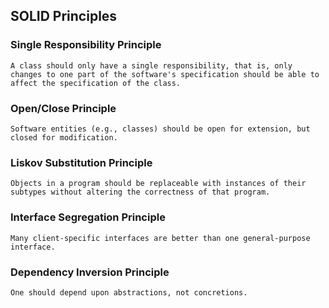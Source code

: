 ## SOLID Principles

### **S**ingle Responsibility Principle  
    A class should only have a single responsibility, that is, only changes to one part of the software's specification should be able to affect the specification of the class.

### **O**pen/Close Principle  
    Software entities (e.g., classes) should be open for extension, but closed for modification.

### **L**iskov Substitution Principle
    Objects in a program should be replaceable with instances of their subtypes without altering the correctness of that program.

### **I**nterface Segregation Principle
    Many client-specific interfaces are better than one general-purpose interface.

### **D**ependency Inversion Principle
    One should depend upon abstractions, not concretions.